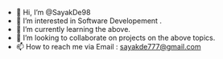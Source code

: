 - 👋 Hi, I’m @SayakDe98
- 👀 I’m interested in Software Developement .
- 🌱 I’m currently learning the above.
- 💞️ I’m looking to collaborate on projects on the above topics.
- 📫 How to reach me via Email : sayakde777@gmail.com

<!---
SayakDe98/SayakDe98 is a ✨ special ✨ repository because its `README.md` (this file) appears on your GitHub profile.
You can click the Preview link to take a look at your changes.
--->
